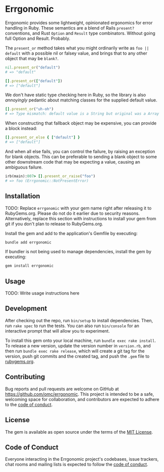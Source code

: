 # Errgonomic

Errgonomic provides some lightweight, opinionated ergonomics for error handling in Ruby. These semantics are a blend of Rails `present?` conventions, and Rust `Option` and `Result` type combinators. Without going full Option and Result. Probably.

The `present_or` method takes what you might ordinarily write as `foo || default` with a possible nil or falsey value, and brings that to any other object that may be `blank?`.

```ruby
nil.present_or("default")
# => "default"

[].present_or(["default"])
# => ["default"]
```

We don't have static type checking here in Ruby, so the library is also _annoyingly_ pedantic about matching classes for the supplied default value.

```ruby
[].present_or("uh-oh")
# => Type mismatch: default value is a String but original was a Array (Errgonomic::TypeMismatchError)
```

When constructing that fallback object may be expensive, you can provide a block instead:

```ruby
[].present_or_else { ["default"] }
# => ["default"]
```

And when all else fails, you can control the failure, by raising an exception for blank objects. This can be preferable to sending a blank object to some other downstream code that may be expecting a value, causing an ambiguous failure.

```ruby
irb(main):007> [].present_or_raise("foo")
# => foo (Errgonomic::NotPresentError)
```

## Installation

TODO: Replace `errgonomic` with your gem name right after releasing it to RubyGems.org. Please do not do it earlier due to security reasons. Alternatively, replace this section with instructions to install your gem from git if you don't plan to release to RubyGems.org.

Install the gem and add to the application's Gemfile by executing:

```bash
bundle add errgonomic
```

If bundler is not being used to manage dependencies, install the gem by executing:

```bash
gem install errgonomic
```

## Usage

TODO: Write usage instructions here

## Development

After checking out the repo, run `bin/setup` to install dependencies. Then, run `rake spec` to run the tests. You can also run `bin/console` for an interactive prompt that will allow you to experiment.

To install this gem onto your local machine, run `bundle exec rake install`. To release a new version, update the version number in `version.rb`, and then run `bundle exec rake release`, which will create a git tag for the version, push git commits and the created tag, and push the `.gem` file to [rubygems.org](https://rubygems.org).

## Contributing

Bug reports and pull requests are welcome on GitHub at https://github.com/omc/errgonomic. This project is intended to be a safe, welcoming space for collaboration, and contributors are expected to adhere to the [code of conduct](https://github.com/nz/errgonomic/blob/main/CODE_OF_CONDUCT.md).

## License

The gem is available as open source under the terms of the [MIT License](https://opensource.org/licenses/MIT).

## Code of Conduct

Everyone interacting in the Errgonomic project's codebases, issue trackers, chat rooms and mailing lists is expected to follow the [code of conduct](https://github.com/nz/errgonomic/blob/main/CODE_OF_CONDUCT.md).
